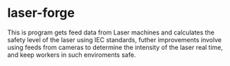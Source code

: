 # laser-forge
This is program  gets feed data from Laser machines and calculates the safety level of the laser using IEC standards, futher improvements involve using feeds from cameras to determine the intensity of the laser real time, and keep workers in such enviroments safe.
